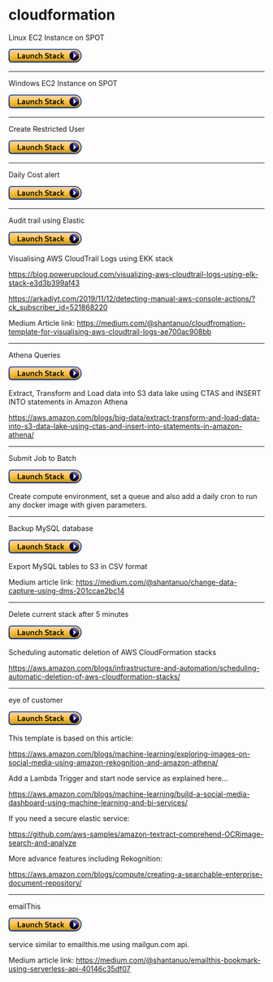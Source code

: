 # cloudformation
Linux EC2 Instance on SPOT

<a href="https://console.aws.amazon.com/cloudformation/home?region=us-east-1#/stacks/new?stackName=linux&templateURL=https://datameetgeobk.s3.amazonaws.com/cftemplates/LinuxInstance.template">
 <img src="cls.png" width="144" height="27" />
</a>

<hr>

Windows EC2 Instance on SPOT

<a href="https://console.aws.amazon.com/cloudformation/home?region=us-east-1#/stacks/new?stackName=windows&templateURL=https://datameetgeobk.s3.amazonaws.com/cftemplates/windows.template-u6.txt">
 <img src="cls.png" width="144" height="27" />
</a>

<hr>

Create Restricted User

<a href="https://console.aws.amazon.com/cloudformation/home?region=us-east-1#/stacks/new?stackName=restricteduser&templateURL=https://datameetgeobk.s3.amazonaws.com/cftemplates/restricted_user.yaml">
 <img src="cls.png" width="144" height="27" />
</a>
 
<hr>

Daily Cost alert

<a href="https://console.aws.amazon.com/cloudformation/home?region=us-east-1#/stacks/new?stackName=costalert&templateURL=https://datameetgeobk.s3.amazonaws.com/cftemplates/daily_cost.yaml">
 <img src="cls.png" width="144" height="27" />
</a>

<hr>

Audit trail using Elastic

<a href="https://console.aws.amazon.com/cloudformation/home?region=us-east-1#/stacks/new?stackName=audit&templateURL=https://datameetgeobk.s3.amazonaws.com/cftemplates/audit_trail_combined8.yaml.txt">
 <img src="cls.png" width="144" height="27" />
</a>

Visualising AWS CloudTrail Logs using EKK stack

https://blog.powerupcloud.com/visualizing-aws-cloudtrail-logs-using-elk-stack-e3d3b399af43

https://arkadiyt.com/2019/11/12/detecting-manual-aws-console-actions/?ck_subscriber_id=521868220

Medium Article link: https://medium.com/@shantanuo/cloudfromation-template-for-visualising-aws-cloudtrail-logs-ae700ac908bb

<hr>

Athena Queries

<a href="https://console.aws.amazon.com/cloudformation/home?region=us-east-1#/stacks/new?stackName=athena&templateURL=https://datameetgeobk.s3.amazonaws.com/cftemplates/athena_saved_query_blog_partition_parquet3.yaml">
 <img src="cls.png" width="144" height="27" />
</a>
 
 Extract, Transform and Load data into S3 data lake using CTAS and INSERT INTO statements in Amazon Athena

https://aws.amazon.com/blogs/big-data/extract-transform-and-load-data-into-s3-data-lake-using-ctas-and-insert-into-statements-in-amazon-athena/

<hr>

Submit Job to Batch 

<a href="https://console.aws.amazon.com/cloudformation/home?region=us-east-1#/stacks/new?stackName=submitjob&templateURL=https://datameetgeobk.s3.amazonaws.com/cftemplates/submit_job.yaml">
 <img src="cls.png" width="144" height="27" />
</a>

Create compute environment, set a queue and also add a daily cron to run any docker image with given parameters.

<hr>

Backup MySQL database

<a href="https://console.aws.amazon.com/cloudformation/home?region=us-east-1#/stacks/new?stackName=mysqltos3&templateURL=https://datameetgeobk.s3.amazonaws.com/cftemplates/dms.yml">
 <img src="cls.png" width="144" height="27" />
</a>

Export MySQL tables to S3 in CSV format 

Medium article link: https://medium.com/@shantanuo/change-data-capture-using-dms-201ccae2bc14

<hr>

Delete current stack after 5 minutes

<a href="https://console.aws.amazon.com/cloudformation/home?region=us-east-1#/stacks/new?stackName=deletecurrent&templateURL=https://datameetgeobk.s3.amazonaws.com/cftemplates/delete_after_5m.template">
 <img src="cls.png" width="144" height="27" />
</a>

Scheduling automatic deletion of AWS CloudFormation stacks

https://aws.amazon.com/blogs/infrastructure-and-automation/scheduling-automatic-deletion-of-aws-cloudformation-stacks/


<hr>

eye of customer

<a href="https://console.aws.amazon.com/cloudformation/home?region=us-east-1#/stacks/new?stackName=eyeofcustomer&templateURL=https://datameetgeobk.s3.amazonaws.com/cftemplates/EyeOfCustomer_updated.yaml.txt">
 <img src="cls.png" width="144" height="27" />
</a>

This template is based on this article:

https://aws.amazon.com/blogs/machine-learning/exploring-images-on-social-media-using-amazon-rekognition-and-amazon-athena/

Add a Lambda Trigger and start node service as explained here...

https://aws.amazon.com/blogs/machine-learning/build-a-social-media-dashboard-using-machine-learning-and-bi-services/

If you need a secure elastic service:

https://github.com/aws-samples/amazon-textract-comprehend-OCRimage-search-and-analyze

More advance features including Rekognition:

https://aws.amazon.com/blogs/compute/creating-a-searchable-enterprise-document-repository/

<hr>

emailThis

<a href="https://console.aws.amazon.com/cloudformation/home?region=us-east-1#/stacks/new?stackName=emailthis&templateURL=https://datameetgeobk.s3.amazonaws.com/cftemplates/furl.yaml.txt">
 <img src="cls.png" width="144" height="27" />
</a>

service similar to emailthis.me using mailgun.com api.

Medium article link: https://medium.com/@shantanuo/emailthis-bookmark-using-serverless-api-40146c35df07

